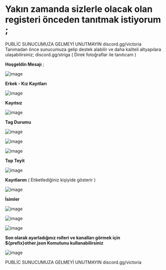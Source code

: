 # Yakın zamanda sizlerle olacak olan registeri önceden tanıtmak istiyorum ;
PUBLİC SUNUCUMUZA GELMEYİ UNUTMAYIN discord.gg/victoria
Tanımadan önce sunucumuza gelip destek alabilir ve daha kaliteli altyapılara ulaşabilirsiniz; discord.gg/striga
( Direk fotoğraflar ile tanıtıcam )

**Hoşgeldin Mesajı** ; 

![image](https://user-images.githubusercontent.com/71249068/122704895-48cb3300-d25d-11eb-8d04-4e850eee177d.png)

**Erkek - Kız Kayıtları**

![image](https://user-images.githubusercontent.com/71249068/122704969-70ba9680-d25d-11eb-8b6e-d83f97ecc382.png)


**Kayıtsız**

![image](https://user-images.githubusercontent.com/71249068/122705004-862fc080-d25d-11eb-811a-b19986241cea.png)

**Tag Durumu**

![image](https://user-images.githubusercontent.com/71249068/122705024-9051bf00-d25d-11eb-8bbf-9a59bf928f37.png)

![image](https://user-images.githubusercontent.com/71249068/122705393-4c12ee80-d25e-11eb-8d2d-c2bede8abeb4.png)


![image](https://user-images.githubusercontent.com/71249068/122705069-a65f7f80-d25d-11eb-9e93-23b12867dc10.png)

**Top Teyit**

![image](https://user-images.githubusercontent.com/71249068/122705137-cabb5c00-d25d-11eb-9de5-bd42f724e940.png)

**Kayıtlarım** ( Etiketlediğiniz kişiyide gösterir )

![image](https://user-images.githubusercontent.com/71249068/122705208-eb83b180-d25d-11eb-9adf-127d64e580c6.png)

**İsimler**


![image](https://user-images.githubusercontent.com/71249068/122705233-f9d1cd80-d25d-11eb-83f9-f79cb86994f5.png)

![image](https://user-images.githubusercontent.com/71249068/122705257-08b88000-d25e-11eb-8d9c-ced40eba7d4e.png)

![image](https://user-images.githubusercontent.com/71249068/122705269-0ce49d80-d25e-11eb-935d-25ea46ce5df7.png)

**Son olarak ayarladığınız rolleri ve kanalları görmek için ${prefix}other.json Komutunu kullanabilirsiniz**

![image](https://user-images.githubusercontent.com/71249068/122705523-9b591f00-d25e-11eb-9957-e9cb0fa10025.png)

PUBLİC SUNUCUMUZA GELMEYİ UNUTMAYIN discord.gg/victoria
